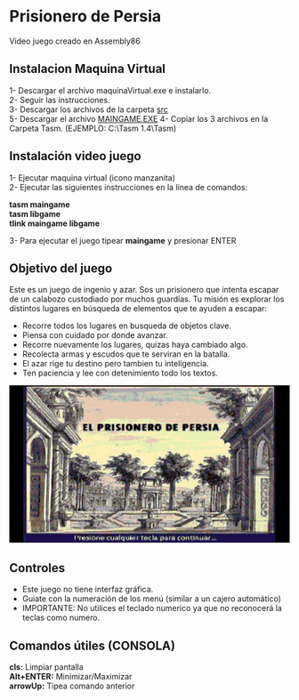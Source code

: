 # Prisionero de Persia

Video juego creado en Assembly86

## Instalacion Maquina Virtual

1- Descargar el archivo maquinaVirtual.exe e instalarlo.              
2- Seguir las instrucciones.            
3- Descargar los archivos de la carpeta [src](src/persiah.bmp)      
5- Descargar el archivo [MAINGAME.EXE](MAINGAME.EXE)
4- Copiar los 3 archivos en la Carpeta Tasm. (EJEMPLO: C:\Tasm 1.4\Tasm)                   


## Instalación video juego
1- Ejecutar maquina virtual (icono manzanita)               
2- Ejecutar las siguientes instrucciones en la linea de comandos:               

**tasm maingame**          
**tasm libgame**           
**tlink maingame libgame**                     

3- Para ejecutar el juego tipear **maingame** y presionar ENTER

## Objetivo del juego

Este es un juego de ingenio y azar. Sos un prisionero que intenta escapar de un calabozo custodiado por muchos guardias.
Tu misión es explorar los distintos lugares en búsqueda de elementos que te ayuden a escapar:
- Recorre todos los lugares en busqueda de objetos clave.
- Piensa con cuidado por donde avanzar.
- Recorre nuevamente los lugares, quizas haya cambiado algo.
- Recolecta armas y escudos que te serviran en la batalla.
- El azar rige tu destino pero tambien tu inteligencia.
- Ten paciencia y lee con detenimiento todo los textos.

![presentacion](presentacion.png)


## Controles

- Este juego no tiene interfaz gráfica.
- Guiate con la numeración de los menú (similar a un cajero automático)
- IMPORTANTE: No utilices el teclado numerico ya que no reconocerá la teclas como numero.


## Comandos útiles (CONSOLA)

**cls:** Limpiar pantalla          
**Alt+ENTER:** Minimizar/Maximizar               
**arrowUp:** Tipea comando anterior               
